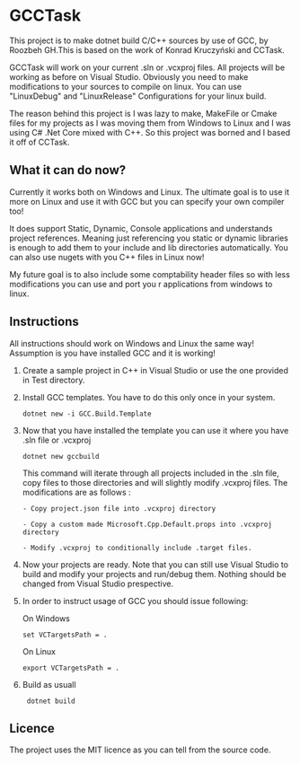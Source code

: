 GCCTask
======

This project is to make dotnet build C/C++ sources by use of GCC, by Roozbeh GH.This is based on the work of Konrad Kruczyński and CCTask.

GCCTask will work on your current .sln or .vcxproj files. All projects will be working as before on Visual Studio.
Obviously you need to make modifications to your sources to compile on linux. You can use "LinuxDebug" and "LinuxRelease" Configurations for your linux build.

The reason behind this project is I was lazy to make, MakeFile or Cmake files for my projects as I was moving them from Windows to Linux and I was using C# .Net Core mixed with C++. So this project was borned and I based it off of CCTask.

What it can do now?
-------------------
Currently it works both on Windows and Linux. The ultimate goal is to use it more on Linux and use it with GCC but you can specify your own compiler too!

It does support Static, Dynamic, Console applications and understands project references. Meaning just referencing you static or dynamic libraries is enough to add them to your include and lib directories automatically. You can also use nugets with you C++ files in Linux now!

My future goal is to also include some comptability header files so with less modifications you can use and port you r applications from windows to linux.

Instructions
-------
All instructions should work on Windows and Linux the same way! Assumption is you have installed GCC and it is working!

 1. Create a sample project in C++ in Visual Studio or use the one provided in Test directory.
 
 2. Install GCC templates. You have to do this only once in your system.
 
        dotnet new -i GCC.Build.Template
       
 3. Now that you have installed the template you can use it where you have .sln file or .vcxproj
 
        dotnet new gccbuild
        
    This command will iterate through all projects included in the .sln file, copy files to those directories and will slightly modify .vcxproj files. The modifications are as follows :
   
        - Copy project.json file into .vcxproj directory
    
        - Copy a custom made Microsoft.Cpp.Default.props into .vcxproj directory
    
        - Modify .vcxproj to conditionally include .target files.
    
 4. Now your projects are ready. Note that you can still use Visual Studio to build and modify your projects and run/debug them. Nothing should be changed from Visual Studio prespective.
 
 5. In order to instruct usage of GCC you should issue following:
    
    On Windows

        set VCTargetsPath = .
       
    On Linux

        export VCTargetsPath = .
        
 6. Build as usuall
 
         dotnet build
    

Licence
-------
The project uses the MIT licence as you can tell from the source code.
